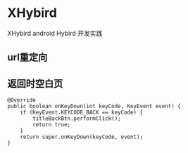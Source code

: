 # XHybird
XHybird android Hybird 开发实践


## url重定向

## 返回时空白页

    @Override
    public boolean onKeyDown(int keyCode, KeyEvent event) {
        if (KeyEvent.KEYCODE_BACK == keyCode) {
            titleBackBtn.performClick();
            return true;
        }
        return super.onKeyDown(keyCode, event);
    }

